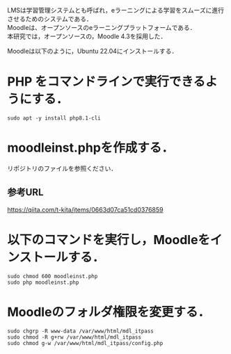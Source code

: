 LMSは学習管理システムとも呼ばれ，eラーニングによる学習をスムーズに進行させるためのシステムである．  
Moodleは、オープンソースのeラーニングプラットフォームである．  
本研究では，オープンソースの，Moodle 4.3を採用した．  

Moodleは以下のように，Ubuntu 22.04にインストールする．  

# PHP をコマンドラインで実行できるようにする．  
```
sudo apt -y install php8.1-cli  
```

# moodleinst.phpを作成する．  
リポジトリのファイルを参照ください．

## 参考URL
https://qiita.com/t-kita/items/0663d07ca51cd0376859

# 以下のコマンドを実行し，Moodleをインストールする．
```
sudo chmod 600 moodleinst.php  
sudo php moodleinst.php  
```

# Moodleのフォルダ権限を変更する．
```
sudo chgrp -R www-data /var/www/html/mdl_itpass  
sudo chmod -R g+rw /var/www/html/mdl_itpass  
sudo chmod g-w /var/www/html/mdl_itpass/config.php  
```

